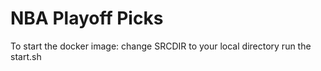 # NBA Playoff Picks
To start the docker image:
change SRCDIR to your local directory
run the start.sh
